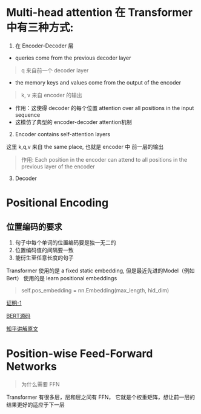 # Multi-head attention 在 Transformer 中有三种方式:

1. 在 Encoder-Decoder 层

- queries come from the previous decoder layer
> q 来自前一个 decoder layer

- the memory keys and values come from the output of the encoder
> k, v 来自 encoder 的输出

- 作用：这使得 decoder 的每个位置 attention over all positions in the input sequence
- 这模仿了典型的 encoder-decoder attention机制


2. Encoder contains self-attention layers

这里 k,q,v 来自 the same place, 也就是 encoder 中 前一层的输出

> 作用: Each position in the encoder can attend to all positions in the previous layer of the encoder

3. Decoder


# Positional Encoding

## 位置编码的要求
1. 句子中每个单词的位置编码要是独一无二的
2. 位置编码值的间隔要一致
3. 能衍生至任意长度的句子

Transformer 使用的是 a fixed static embedding, 但是最近先进的Model（例如 Bert） 使用的是 learn positional embeddings
> self.pos_embedding = nn.Embedding(max_length, hid_dim)

[证明-1](https://github.com/bentrevett/pytorch-seq2seq/blob/master/6%20-%20Attention%20is%20All%20You%20Need.ipynb)

[BERT源码](https://github.com/huggingface/transformers/blob/c2dc89be6246de85fa7085d46a8a746a9ace66cc/src/transformers/models/bert/modeling_bert.py#L172)

[知乎讲解原文](https://zhuanlan.zhihu.com/p/338592312)



# Position-wise Feed-Forward Networks
> 为什么需要 FFN

Transformer 有很多层，层和层之间有 FFN， 它就是个权重矩阵，想让前一层的结果更好的适应于下一层